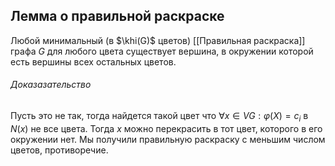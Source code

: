 ## Лемма о правильной раскраске
Любой минимальный (в $\khi(G)$ цветов) [[Правильная раскраска]] графа $G$ для любого цвета существует вершина, в окружении которой есть вершины всех остальных цветов.

###### Доказазательство
Пусть это не так, тогда найдется такой цвет что
$\forall x \in VG: \varphi(X) = c_i$ в $N(x)$ не все цвета. Тогда $x$ можно перекрасить в тот цвет, которого в его окружении нет. Мы получили правильную раскраску с меньшим числом цветов, противоречие.